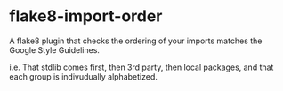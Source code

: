 flake8-import-order
===================

A flake8 plugin that checks the ordering of your imports matches the Google Style Guidelines.

i.e. That stdlib comes first, then 3rd party, then local packages, and that each group is indivudually alphabetized.
